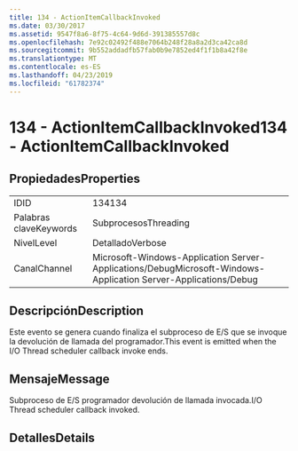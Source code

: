 ```yaml
---
title: 134 - ActionItemCallbackInvoked
ms.date: 03/30/2017
ms.assetid: 9547f8a6-8f75-4c64-9d6d-391385557d8c
ms.openlocfilehash: 7e92c02492f488e7064b248f28a8a2d3ca42ca8d
ms.sourcegitcommit: 9b552addadfb57fab0b9e7852ed4f1f1b8a42f8e
ms.translationtype: MT
ms.contentlocale: es-ES
ms.lasthandoff: 04/23/2019
ms.locfileid: "61782374"
---
```

# <a name="134---actionitemcallbackinvoked"></a><span data-ttu-id="3e99d-102">134 - ActionItemCallbackInvoked</span><span class="sxs-lookup"><span data-stu-id="3e99d-102">134 - ActionItemCallbackInvoked</span></span>
## <a name="properties"></a><span data-ttu-id="3e99d-103">Propiedades</span><span class="sxs-lookup"><span data-stu-id="3e99d-103">Properties</span></span>  
  
|||  
|-|-|  
|<span data-ttu-id="3e99d-104">ID</span><span class="sxs-lookup"><span data-stu-id="3e99d-104">ID</span></span>|<span data-ttu-id="3e99d-105">134</span><span class="sxs-lookup"><span data-stu-id="3e99d-105">134</span></span>|  
|<span data-ttu-id="3e99d-106">Palabras clave</span><span class="sxs-lookup"><span data-stu-id="3e99d-106">Keywords</span></span>|<span data-ttu-id="3e99d-107">Subprocesos</span><span class="sxs-lookup"><span data-stu-id="3e99d-107">Threading</span></span>|  
|<span data-ttu-id="3e99d-108">Nivel</span><span class="sxs-lookup"><span data-stu-id="3e99d-108">Level</span></span>|<span data-ttu-id="3e99d-109">Detallado</span><span class="sxs-lookup"><span data-stu-id="3e99d-109">Verbose</span></span>|  
|<span data-ttu-id="3e99d-110">Canal</span><span class="sxs-lookup"><span data-stu-id="3e99d-110">Channel</span></span>|<span data-ttu-id="3e99d-111">Microsoft-Windows-Application Server-Applications/Debug</span><span class="sxs-lookup"><span data-stu-id="3e99d-111">Microsoft-Windows-Application Server-Applications/Debug</span></span>|  
  
## <a name="description"></a><span data-ttu-id="3e99d-112">Descripción</span><span class="sxs-lookup"><span data-stu-id="3e99d-112">Description</span></span>  
 <span data-ttu-id="3e99d-113">Este evento se genera cuando finaliza el subproceso de E/S que se invoque la devolución de llamada del programador.</span><span class="sxs-lookup"><span data-stu-id="3e99d-113">This event is emitted when the I/O Thread scheduler callback invoke ends.</span></span>  
  
## <a name="message"></a><span data-ttu-id="3e99d-114">Mensaje</span><span class="sxs-lookup"><span data-stu-id="3e99d-114">Message</span></span>  
 <span data-ttu-id="3e99d-115">Subproceso de E/S programador devolución de llamada invocada.</span><span class="sxs-lookup"><span data-stu-id="3e99d-115">I/O Thread scheduler callback invoked.</span></span>  
  
## <a name="details"></a><span data-ttu-id="3e99d-116">Detalles</span><span class="sxs-lookup"><span data-stu-id="3e99d-116">Details</span></span>
